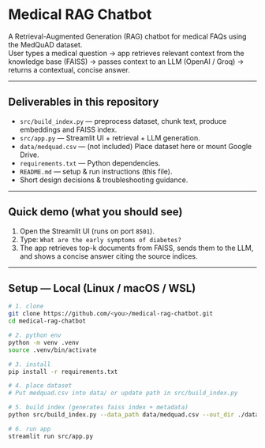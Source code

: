 # Medical RAG Chatbot

A Retrieval-Augmented Generation (RAG) chatbot for medical FAQs using the MedQuAD dataset.  
User types a medical question → app retrieves relevant context from the knowledge base (FAISS) → passes context to an LLM (OpenAI / Groq) → returns a contextual, concise answer.

---

## Deliverables in this repository
- `src/build_index.py` — preprocess dataset, chunk text, produce embeddings and FAISS index.
- `src/app.py` — Streamlit UI + retrieval + LLM generation.
- `data/medquad.csv` — (not included) Place dataset here or mount Google Drive.
- `requirements.txt` — Python dependencies.
- `README.md` — setup & run instructions (this file).
- Short design decisions & troubleshooting guidance.

---

## Quick demo (what you should see)
1. Open the Streamlit UI (runs on port `8501`).
2. Type: `What are the early symptoms of diabetes?`
3. The app retrieves top-k documents from FAISS, sends them to the LLM, and shows a concise answer citing the source indices.

---

## Setup — Local (Linux / macOS / WSL)
```bash
# 1. clone
git clone https://github.com/<you>/medical-rag-chatbot.git
cd medical-rag-chatbot

# 2. python env
python -m venv .venv
source .venv/bin/activate

# 3. install
pip install -r requirements.txt

# 4. place dataset
# Put medquad.csv into data/ or update path in src/build_index.py

# 5. build index (generates faiss index + metadata)
python src/build_index.py --data_path data/medquad.csv --out_dir ./data

# 6. run app
streamlit run src/app.py

